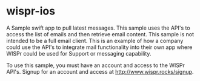 # wispr-ios
A Sample swift app to pull latest messages.  This sample uses the API's to access the list of emails and then retrieve email content.  This sample is not intended to be a full email client.  This is an example of how a company could use the API's to integrate mail functionality into their own app where WISPr could be used for Support or messaging capability.

To use this sample, you must have an account and access to the WISPr API's.  Signup for an account and access at http://www.wispr.rocks/signup.
